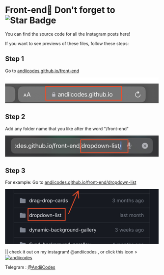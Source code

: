 # Front-end🚀 Don't forget to ![Star Badge](https://img.shields.io/static/v1?label=%F0%9F%8C%9F&message=If%20Useful&style=style=flat&color=BC4E99)

You can find the source code for all the Instagram posts here!

If you want to see previews of these files, follow these steps:

## Step 1
Go to <a href="https://andiicodes.github.io/front-end">andiicodes.github.io/front-end</a>
<br>
<div>
  <img src="ignore/1.jpg" width="500" alt="Step 1">
</div>

## Step 2
Add any folder name that you like after the word "/front-end"
<br>
<div>
  <img src="ignore/2.jpg" width="500" alt="Step 2">
</div>

## Step 3
For example:
Go to <a href="https://andiicodes.github.io/front-end/dropdown-list">andiicodes.github.io/front-end/dropdown-list</a>
<br>
<div>
  <img src="ignore/3.jpg" width="500" alt="Step 3">
</div>


|| check it out on my instagram! @andiicodes , or click this icon > <a href="https://instagram.com/andiicodes" target="blank"><img align="center" src="https://raw.githubusercontent.com/rahuldkjain/github-profile-readme-generator/master/src/images/icons/Social/instagram.svg" alt="andiicodes" height="30" width="40" /></a>
</p>
Telegram : <a href="https://t.me/andiicodes" traget="_blank">@AndiiCodes</a>
